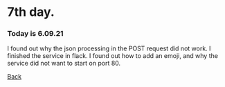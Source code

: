 # 7th day.
### Today is 6.09.21
I found out why the json processing in the POST request did not work. I finished the service in flack. I found out how to add an emoji, and why the service did not want to start on port 80.

[Back](README.md)
